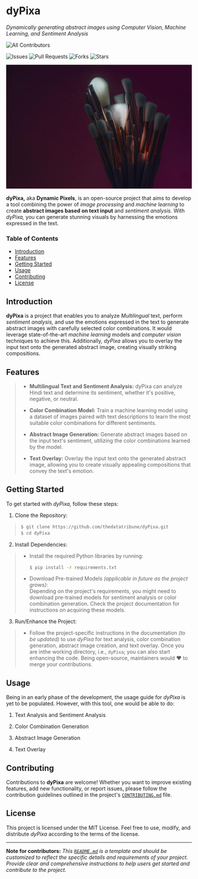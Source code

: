 # dyPixa

_Dynamically generating abstract images using Computer Vision, Machine Learning, and Sentiment Analysis_  

<!-- ALL-CONTRIBUTORS-BADGE:START - Do not remove or modify this section -->
![All Contributors](https://img.shields.io/github/contributors/thedatatribune/dyPixa?style=for-the-badge)
<!-- ALL-CONTRIBUTORS-BADGE:END -->  
  
![Issues](https://img.shields.io/github/issues/thedatatribune/dyPixa?style=for-the-badge)
![Pull Requests](https://img.shields.io/github/issues-pr/thedatatribune/dyPixa?style=for-the-badge)
![Forks](https://img.shields.io/github/forks/thedatatribune/dyPixa?style=for-the-badge)
![Stars](https://img.shields.io/github/stars/thedatatribune/dyPixa?style=for-the-badge)


![dyPixa Header](./src/img/header.jpg)  

**dyPixa,** aka **Dynamic Pixels**, is an open-source project that aims to develop a tool combining the power of _image processing_ and _machine learning_ to create **abstract images based on text input** and _sentiment analysis._ With _dyPixa,_ you can generate stunning visuals by harnessing the emotions expressed in the text.  

### Table of Contents  

- [Introduction](#introduction)
- [Features](#features)
- [Getting Started](#getting-started)
- [Usage](#usage)
- [Contributing](#contributing)
- [License](#license)

## Introduction

**dyPixa** is a project that enables you to analyze _Multilingual_ text, perform _sentiment analysis,_ and use the emotions expressed in the text to generate abstract images with carefully selected color combinations. It would leverage state-of-the-art _machine learning_ models and _computer vision_ techniques to achieve this. Additionally, _dyPixa_ allows you to overlay the input text onto the generated abstract image, creating visually striking compositions.  

## Features

> * **Multilingual Text and Sentiment Analysis:** dyPixa can analyze Hindi text and determine its sentiment, whether it's positive, negative, or neutral.  
>  
> * **Color Combination Model:** Train a machine learning model using a dataset of images paired with text descriptions to learn the most suitable color combinations for different sentiments.  
>  
> * **Abstract Image Generation:** Generate abstract images based on the input text's sentiment, utilizing the color combinations learned by the model.  
>  
> * **Text Overlay:** Overlay the input text onto the generated abstract image, allowing you to create visually appealing compositions that convey the text's emotion.  

## Getting Started

To get started with _dyPixa,_ follow these steps:  

1. Clone the Repository:  
> 
> ```sh
> $ git clone https://github.com/thedatatribune/dyPixa.git  
> $ cd dyPixa  
> ```  

2. Install Dependencies:  
> - Install the required Python libraries by running:  
>   ```sh
>   $ pip install -r requirements.txt
>   ```  
> - Download Pre-trained Models _(applicable in future as the project grows):_  
> Depending on the project's requirements, you might need to download pre-trained models for sentiment analysis or color combination generation. Check the project documentation for instructions on acquiring these models.  

3. Run/Enhance the Project:  
> - Follow the project-specific instructions in the documentation _(to be updated)_ to use _dyPixa_ for text analysis, color combination generation, abstract image creation, and text overlay. Once you are inthe working directory, i.e., `dyPixa`; you can also start enhancing the code. Being open-source, maintainers would :heart: to merge your contributions.  

## Usage

Being in an early phase of the development, the usage guide for _dyPixa_ is yet to be populated. However, with this tool, one would be able to do:  

1. Text Analysis and Sentiment Analysis  
<!-- - Use the provided functions to analyze Hindi text and determine its sentiment. -->

2. Color Combination Generation  
<!-- - Train or use pre-trained models to generate color combinations based on sentiment. -->

3. Abstract Image Generation  
<!-- - Utilize the color combinations to create abstract images representing the input text's emotion. -->

4. Text Overlay  
<!-- - Overlay the input text onto the generated abstract image using provided functions. -->

<!-- For more detailed usage instructions, refer to the project documentation. -->

## Contributing

Contributions to **dyPixa** are welcome! Whether you want to improve existing features, add new functionality, or report issues, please follow the contribution guidelines outlined in the project's [`CONTRIBUTING.md`](CONTRIBUTING.md) file.

## License

This project is licensed under the MIT License. Feel free to use, modify, and distribute _dyPixa_ according to the terms of the license.  

---

**Note for contributors:** _This [`README.md`](README.md) is a template and should be customized to reflect the specific details and requirements of your project. Provide clear and comprehensive instructions to help users get started and contribute to the project._  
